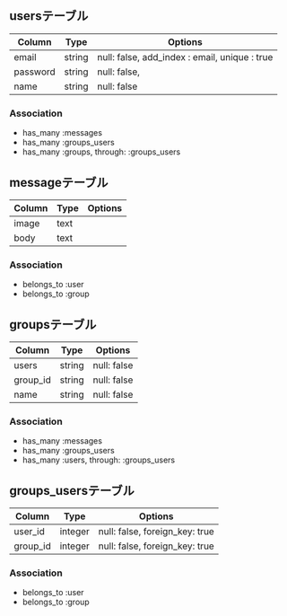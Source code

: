 ## usersテーブル
|Column|Type|Options|
|------|----|-------|
|email|string|null: false, add_index : email, unique : true|
|password|string|null: false,|
|name|string|null: false|
### Association
- has_many :messages
- has_many :groups_users
- has_many :groups, through: :groups_users




## messageテーブル
|Column|Type|Options|
|------|----|-------|
|image |text | |
|body |text | |
### Association
- belongs_to :user
- belongs_to :group



## groupsテーブル
|Column|Type|Options|
|------|----|-------|
|users|string|null: false|
|group_id |string|null: false|
|name|string|null: false|
### Association
- has_many :messages
- has_many :groups_users
- has_many :users, through: :groups_users






## groups_usersテーブル
|Column|Type|Options|
|------|----|-------|
|user_id|integer|null: false, foreign_key: true|
|group_id|integer|null: false, foreign_key: true|
### Association
- belongs_to :user
- belongs_to :group